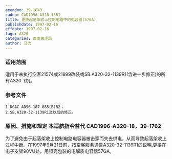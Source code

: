 ```yaml
---
amendno: 39-1843  
cadno: CAD1996-A320-18R1  
title: 更换起落架收上控制电路中的电容器(57GA)  
publishdate: 1997-02-16  
effdate: 1997-02-16  
tags: A320  
categories: 西南管理局  
author: 马力  
---
```

  
### 适用范围  
适用于未执行空客21574或21999改装或SB.A320-32-1139R1(含进一步修正)的所有A320飞机。  
  
<!--more-->  
### 参考文件  
    1.DGAC AD96-187-085(B)R2；  
    2.SB.A320-32-1139R1及以后的修正。  
  
### 原因、措施和规定 本适航指令替代 CAD1996-A320-18，39-1762  
为了避免由于起落架收上控制电路电容器被击穿而失去供电，从而导致起落架收上过程中断。在1997年9月21日前，按空客服务通告A320-32-1139R1的说明,更换在电子支架90VU处，用钽壳包装的电解质电容器57GA。  

